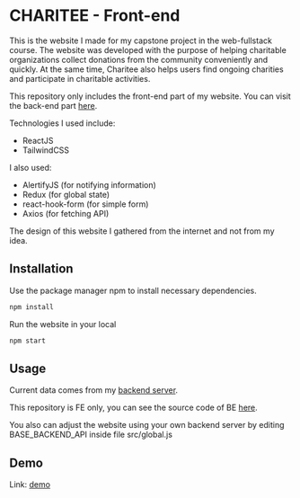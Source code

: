 # CHARITEE - Front-end

This is the website I made for my capstone project in the web-fullstack course. The website was developed with the purpose of helping charitable organizations collect donations from the community conveniently and quickly. At the same time, Charitee also helps users find ongoing charities and participate in charitable activities.

This repository only includes the front-end part of my website. You can visit the back-end part [here](https://github.com/khangnguyen213/Charitee_BE).

Technologies I used include:

- ReactJS
- TailwindCSS

I also used:

- AlertifyJS (for notifying information)
- Redux (for global state)
- react-hook-form (for simple form)
- Axios (for fetching API)

The design of this website I gathered from the internet and not from my idea.

## Installation

Use the package manager npm to install necessary dependencies.

```bash
npm install
```

Run the website in your local

```bash
npm start
```

## Usage

Current data comes from my [backend server](https://charitee-be.vercel.app).

This repository is FE only, you can see the source code of BE [here](https://github.com/khangnguyen213/Charitee_BE).

You also can adjust the website using your own backend server by editing BASE_BACKEND_API inside file src/global.js

## Demo

Link: [demo](https://charitee-rj-tw.netlify.app/)
